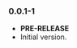 <!-- 
BSD 3-Clause License
Copyright (c) 2022, GM Consult Pty Ltd
All rights reserved. 
-->

### 0.0.1-1

- **PRE-RELEASE**
- Initial version.